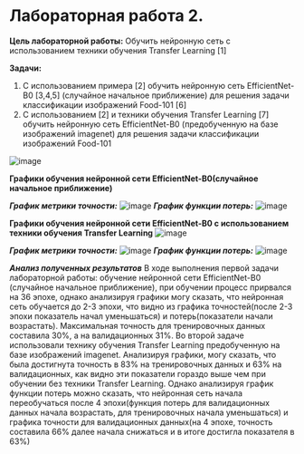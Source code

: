 # Лабораторная работа 2.

**Цель лабораторной работы:** Обучить нейронную сеть с использованием техники
обучения Transfer Learning [1]

**Задачи:**

1. С использованием примера [2] обучить нейронную сеть EfficientNet-B0 [3,4,5]
(случайное начальное приближение) для решения задачи классификации
изображений Food-101 [6]
2. С использованием [2] и техники обучения Transfer Learning [7] обучить нейронную
сеть EfficientNet-B0 (предобученную на базе изображений imagenet) для решения
задачи классификации изображений Food-101


![image](https://user-images.githubusercontent.com/56519328/116051585-6b880380-a681-11eb-8f16-07aee4705635.png)

**Графики обучения нейронной сети EfficientNet-B0(случайное начальное приближение)**

***График метрики точности:***
![image](https://user-images.githubusercontent.com/56519328/116051765-9bcfa200-a681-11eb-851d-0e190f08f53c.png)
***График функции потерь:***
![image](https://user-images.githubusercontent.com/56519328/116051810-a7bb6400-a681-11eb-8290-a74a6c8011b0.png)


**Графики обучения нейронной сети EfficientNet-B0 c использованием техники обучения Transfer Learning**
![image](https://user-images.githubusercontent.com/56519328/116051962-dafdf300-a681-11eb-99fc-4b41a03eeb99.png)

  
***График метрики точности:***
![image](https://user-images.githubusercontent.com/56519328/116052097-f963ee80-a681-11eb-810f-4bac3fac901e.png)
***График функции потерь:***
![image](https://user-images.githubusercontent.com/56519328/116052147-05e84700-a682-11eb-964d-6deb4ca59856.png)

***Анализ полученных результатов***
В ходе выполнения первой задачи лабораторной работы: обучение нейронной сети EfficientNet-B0 (случайное начальное приближение), при обучении процесс прирвался на 36 эпохе, однако анализируя графики могу сказать, что нейронная сеть обучается до 2-3 эпохи, что видно из графика точностей(после 2-3 эпохи показатель начал уменьшаться) и потерь(показатели начали возрастать). Максимальная точность для тренировочных данных составила 30%, а на валидационных 31%. 
Во второй задаче использовали технику обучения Transfer Learning предобученную на базе изображений imagenet. Анализируя графики, могу сказать, что была достигнута точность в 83% на тренировочных данных и 63% на валидационных, как видно эти показатели гораздо выше чем при обучении без техники Transfer Learning. Однако анализируя график функции потерь  можно сказать, что нейронная сеть начала переобучаться после 4 эпохи(функция потерь для валидационных данных начала возрастать, для тренировочных начала уменьшаться) и графика точности для валидационных данных(на 4 эпохе, точность составила 66% далее начала снижаться и в итоге достигла показателя в 63%)

